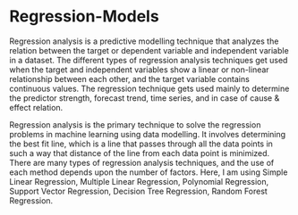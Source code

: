 # Regression-Models

Regression analysis is a predictive modelling technique that analyzes the relation between the target or dependent variable and independent variable in a dataset. The different types of regression analysis techniques get used when the target and independent variables show a linear or non-linear relationship between each other, and the target variable contains continuous values. The regression technique gets used mainly to determine the predictor strength, forecast trend, time series, and in case of cause & effect relation. 

Regression analysis is the primary technique to solve the regression problems in machine learning using data modelling. It involves determining the best fit line, which is a line that passes through all the data points in such a way that distance of the line from each data point is minimized. There are many types of regression analysis techniques, and the use of each method depends upon the number of factors. Here, I am using Simple Linear Regression, Multiple Linear Regression, Polynomial Regression, Support Vector Regression, Decision Tree Regression, Random Forest Regression.

